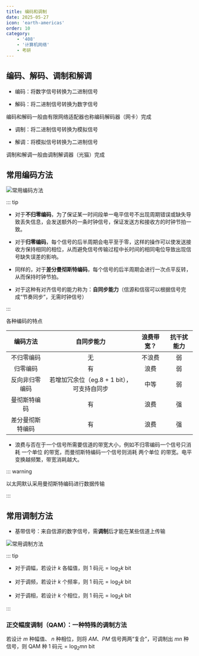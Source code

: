 ```yaml
---
title: 编码和调制
date: 2025-05-27
icon: 'earth-americas'
order: 10
category: 
    - '408'
    - '计算机网络'
    - 考研
---
```


## 编码、解码、调制和解调

- 编码：将数字信号转换为二进制信号

- 解码：将二进制信号转换为数字信号

编码和解码一般由有限网络适配器也称编码解码器（网卡）完成

- 调制：将二进制信号转换为模拟信号

- 解调：将模拟信号转换为二进制信号

调制和解调一般由调制解调器（光猫）完成

## 常用编码方法

![常用编码方法](//store.s1r0ko.top/svg/m/cn/10/1_ver_2.svg)

::: tip

- 对于**不归零编码**，为了保证某一时间段单一电平信号不出现周期错误或缺失导致丢失信息，会发送额外的一条时钟信号，保证发送方和接收方的时钟节拍一致。

- 对于**归零编码**，每个信号的后半周期会电平至于零，这样的操作可以使发送接收方保持相同的相位，从而避免信号传输过程中长时间的相同电位导致出现信号缺失误差的影响。

- 同样的，对于**差分曼彻斯特编码**，每个信号的后半周期会进行一次点平反转，从而保持时钟节拍。

- 对于这种有对齐信号的能力称为：**自同步能力**（信源和信宿可以根据信号完成“节奏同步”，无需时钟信号）

:::

各种编码的特点

| 编码方法 | 自同步能力 | 浪费带宽？ | 抗干扰能力 |
| :----: | :----: | :----: | :----: |
| 不归零编码 | 无 | 不浪费 | 弱 |
| 归零编码 | 有 | 浪费 | 弱 |
| 反向非归零编码 | 若增加冗余位（eg.8 + 1 bit），可支持自同步 | 中等 | 弱 |
| 曼彻斯特编码 | 有 | 浪费 | 强 |
| 差分曼彻斯特编码 | 有 | 浪费 | 强 |  

- 浪费与否在于一个信号所需要信道的带宽大小，例如不归零编码一个信号只消耗 一个单位 的带宽，而曼彻斯特编码一个信号则消耗 两个单位 的带宽。电平变换越频繁，带宽消耗越大。

::: warning

以太网默认采用曼彻斯特编码进行数据传输

:::

## 常用调制方法

- 基带信号：来自信源的数字信号，需**调制**后才能在某些信道上传输

![常用调制方法](//store.s1r0ko.top/svg/m/cn/10/2_ver_1.svg)

::: tip

- 对于调幅，若设计 $k$ 各幅值，则 $\text{1 码元} = \log_2 k \ \text{bit}$

- 对于调频，若设计 $k$ 个频率，则 $\text{1 码元} = \log_2 k \ \text{bit}$

- 对于调相，若设计 $k$ 个相位，则 $\text{1 码元} = \log_2 k \ \text{bit}$

:::

### 正交幅度调制（QAM）：一种特殊的调制方法

若设计 $m$ 种幅值、 $n$ 种相位，则将 $AM$、$PM$ 信号两两“复合”，可调制出 $mn$ 种信号，则 QAM 种 $\text{1 码元} = \log_2 mn \ \text{bit}$